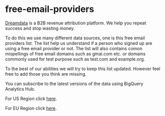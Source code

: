 # free-email-providers

[Dreamdata](https://dreamdata.io?utm_source=github) is a B2B revenue attribution platform. We help you repeat success and stop wasting money. 

To do this we use many different data sources, one is this free email providers list. The list help us understand if a person who signed up are using a free email provider or not. The list will also contains comon mispellings of free email domains such as gmai.com etc. or domains commonly used for test purpose such as test.com and example.org.

To the best of our abilities we will try to keep this list updated. However feel free to add those you think are missing. 

You can subscribe to the latest versions of the data using BigQuery Analytics Hub.

For US Region click [here](https://console.cloud.google.com/bigquery/analytics-hub/discovery/projects/dreamdata/locations/us/dataExchanges/dreamdata_us_18322e26115/listings/dreamdata_public_dataset_18322e30eb8).

For EU Region click [here](https://console.cloud.google.com/bigquery/analytics-hub/discovery/projects/dreamdata/locations/eu/dataExchanges/dreamdata_18322d6e3e9/listings/dreamdata_public_data_18322d85b61).